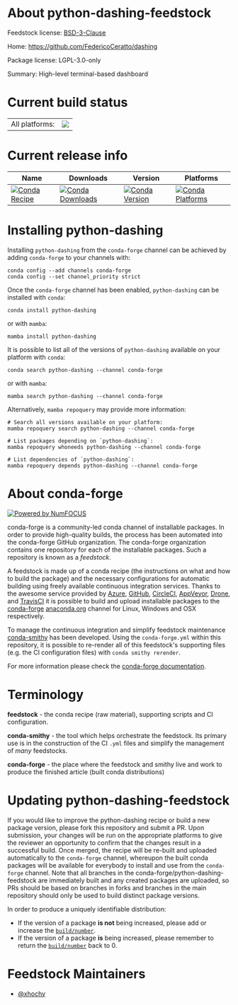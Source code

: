 About python-dashing-feedstock
==============================

Feedstock license: [BSD-3-Clause](https://github.com/conda-forge/python-dashing-feedstock/blob/main/LICENSE.txt)

Home: https://github.com/FedericoCeratto/dashing

Package license: LGPL-3.0-only

Summary: High-level terminal-based dashboard

Current build status
====================


<table><tr><td>All platforms:</td>
    <td>
      <a href="https://dev.azure.com/conda-forge/feedstock-builds/_build/latest?definitionId=21263&branchName=main">
        <img src="https://dev.azure.com/conda-forge/feedstock-builds/_apis/build/status/python-dashing-feedstock?branchName=main">
      </a>
    </td>
  </tr>
</table>

Current release info
====================

| Name | Downloads | Version | Platforms |
| --- | --- | --- | --- |
| [![Conda Recipe](https://img.shields.io/badge/recipe-python--dashing-green.svg)](https://anaconda.org/conda-forge/python-dashing) | [![Conda Downloads](https://img.shields.io/conda/dn/conda-forge/python-dashing.svg)](https://anaconda.org/conda-forge/python-dashing) | [![Conda Version](https://img.shields.io/conda/vn/conda-forge/python-dashing.svg)](https://anaconda.org/conda-forge/python-dashing) | [![Conda Platforms](https://img.shields.io/conda/pn/conda-forge/python-dashing.svg)](https://anaconda.org/conda-forge/python-dashing) |

Installing python-dashing
=========================

Installing `python-dashing` from the `conda-forge` channel can be achieved by adding `conda-forge` to your channels with:

```
conda config --add channels conda-forge
conda config --set channel_priority strict
```

Once the `conda-forge` channel has been enabled, `python-dashing` can be installed with `conda`:

```
conda install python-dashing
```

or with `mamba`:

```
mamba install python-dashing
```

It is possible to list all of the versions of `python-dashing` available on your platform with `conda`:

```
conda search python-dashing --channel conda-forge
```

or with `mamba`:

```
mamba search python-dashing --channel conda-forge
```

Alternatively, `mamba repoquery` may provide more information:

```
# Search all versions available on your platform:
mamba repoquery search python-dashing --channel conda-forge

# List packages depending on `python-dashing`:
mamba repoquery whoneeds python-dashing --channel conda-forge

# List dependencies of `python-dashing`:
mamba repoquery depends python-dashing --channel conda-forge
```


About conda-forge
=================

[![Powered by
NumFOCUS](https://img.shields.io/badge/powered%20by-NumFOCUS-orange.svg?style=flat&colorA=E1523D&colorB=007D8A)](https://numfocus.org)

conda-forge is a community-led conda channel of installable packages.
In order to provide high-quality builds, the process has been automated into the
conda-forge GitHub organization. The conda-forge organization contains one repository
for each of the installable packages. Such a repository is known as a *feedstock*.

A feedstock is made up of a conda recipe (the instructions on what and how to build
the package) and the necessary configurations for automatic building using freely
available continuous integration services. Thanks to the awesome service provided by
[Azure](https://azure.microsoft.com/en-us/services/devops/), [GitHub](https://github.com/),
[CircleCI](https://circleci.com/), [AppVeyor](https://www.appveyor.com/),
[Drone](https://cloud.drone.io/welcome), and [TravisCI](https://travis-ci.com/)
it is possible to build and upload installable packages to the
[conda-forge](https://anaconda.org/conda-forge) [anaconda.org](https://anaconda.org/)
channel for Linux, Windows and OSX respectively.

To manage the continuous integration and simplify feedstock maintenance
[conda-smithy](https://github.com/conda-forge/conda-smithy) has been developed.
Using the ``conda-forge.yml`` within this repository, it is possible to re-render all of
this feedstock's supporting files (e.g. the CI configuration files) with ``conda smithy rerender``.

For more information please check the [conda-forge documentation](https://conda-forge.org/docs/).

Terminology
===========

**feedstock** - the conda recipe (raw material), supporting scripts and CI configuration.

**conda-smithy** - the tool which helps orchestrate the feedstock.
                   Its primary use is in the construction of the CI ``.yml`` files
                   and simplify the management of *many* feedstocks.

**conda-forge** - the place where the feedstock and smithy live and work to
                  produce the finished article (built conda distributions)


Updating python-dashing-feedstock
=================================

If you would like to improve the python-dashing recipe or build a new
package version, please fork this repository and submit a PR. Upon submission,
your changes will be run on the appropriate platforms to give the reviewer an
opportunity to confirm that the changes result in a successful build. Once
merged, the recipe will be re-built and uploaded automatically to the
`conda-forge` channel, whereupon the built conda packages will be available for
everybody to install and use from the `conda-forge` channel.
Note that all branches in the conda-forge/python-dashing-feedstock are
immediately built and any created packages are uploaded, so PRs should be based
on branches in forks and branches in the main repository should only be used to
build distinct package versions.

In order to produce a uniquely identifiable distribution:
 * If the version of a package **is not** being increased, please add or increase
   the [``build/number``](https://docs.conda.io/projects/conda-build/en/latest/resources/define-metadata.html#build-number-and-string).
 * If the version of a package **is** being increased, please remember to return
   the [``build/number``](https://docs.conda.io/projects/conda-build/en/latest/resources/define-metadata.html#build-number-and-string)
   back to 0.

Feedstock Maintainers
=====================

* [@xhochy](https://github.com/xhochy/)

